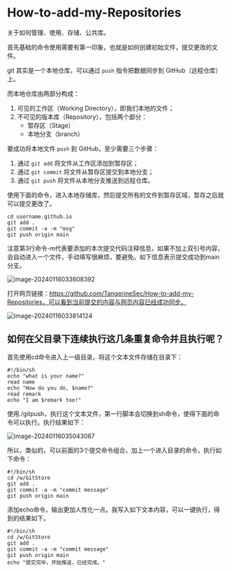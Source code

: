 # How-to-add-my-Repositories

关于如何管理、使用、存储、公共库。

首先基础的命令使用需要有第一印象，也就是如何创建初始文件，提交更改的文件。

git 其实是一个本地仓库，可以通过 `push` 指令把数据同步到 GitHub（远程仓库）上。

而本地仓库由两部分构成：

1. 可见的工作区（Working Directory），即我们本地的文件；
2. 不可见的版本库（Repository），包括两个部分：
   - 暂存区（Stage）
   - 本地分支（branch）

要成功将本地文件 `push` 到 GitHub，至少需要三个步骤：

1. 通过 `git add` 将文件从工作区添加到暂存区；
2. 通过 `git commit` 将文件从暂存区提交到本地分支；
3. 通过 `git push` 将文件从本地分支推送到远程仓库。

使用下面的命令，进入本地存储库，然后提交所有的文件到暂存区域，暂存之后就可以提交更改了。

```shell
cd username.github.io
git add .
git commit -a -m "msg"
git push origin main
```

注意第3行命令-m代表要添加的本次提交代码注释信息，如果不加上双引号内容，会自动进入一个文件，手动填写很麻烦，要避免。如下信息表示提交成功到main分支。

![image-20240116033608392](https://githubwiki.oss-cn-shanghai.aliyuncs.com/img/typroa/image-20240116033608392.png)

打开网页链接：https://github.com/TangerineSec/How-to-add-my-Repositories，可以看到当前提交的内容与网页内容已经成功同步。

![image-20240116033814124](https://githubwiki.oss-cn-shanghai.aliyuncs.com/img/typroa/image-20240116033814124.png)

## 如何在父目录下连续执行这几条重复命令并且执行呢？

首先使用cd命令进入上一级目录，将这个文本文件存储在目录下：

```shell
#!/bin/sh
echo "what is your name?"
read name
echo "How do you do, $name?"
read remark
echo "I am $remark too!"
```

使用./gitpush，执行这个文本文件，第一行脚本会切换到sh命令，使得下面的命令可以执行。执行结果如下：

![image-20240116035043087](https://githubwiki.oss-cn-shanghai.aliyuncs.com/img/typroa/image-20240116035043087.png)

所以，类似的，可以前面的3个提交命令组合，加上一个进入目录的命令，执行如下命令：

```shell
#!/bin/sh
cd /w/GitStore
git add .
git commit -a -m "commit message"
git push origin main
```

添加echo命令，输出更加人性化一点。我写入如下文本内容，可以一键执行，得到的结果如下。

```
#!/bin/sh
cd /w/GitStore
git add .
git commit -a -m "commit message"
git push origin main
echo "提交完毕，开始推送，已经完成。"
```
